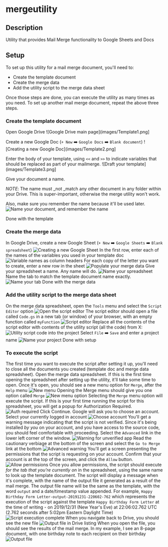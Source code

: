 # mergeutility
## Description
Utility that provides Mail Merge functionality to Google Sheets and Docs

## Setup
To set up this utility for a mail merge document, you'll need to:
* Create the template document
* Create the merge data
* Add the utility script to the merge data sheet

Once those steps are done, you can execute the utility as many times as you need. To set up another mail merge document, repeat the above three steps.

### Create the template document
Open Google Drive
![Google Drive main page](images/Template1.png]

Create a new Google Doc (`+ New` :arrow_right: `Google Docs` :arrow_right: `Blank document`)
![Creating a new Google Doc](images/Template2.png]

Enter the body of your template, using `<<` and `>>` to indicate variables that should be replaced as part of your mailmerge.
![Draft your template](images/Template3.png]

Give your document a name.

*NOTE*: The name must _not _match any other document in any folder within your Drive. This is super-important, otherwise the merge utility won't work.

Also, make sure you remember the name because it'll be used later.
![Name your document, and remember the name](images/Template4.png)

Done with the template

### Create the merge data
In Google Drive, create a new Google Sheet (`+ New` :arrow_right: `Google Sheets` :arrow_right: `Blank spreadsheet`)
![Creating a new Google Sheet](images/MergeData1.png)
In the first row, enter each of the names of the variables you used in your template doc
![Variable names as column headers](images/MergeData2.png)
For each copy of the letter you want to create, enter a new row in the sheet
![Populate your merge data](images/MergeData3.png)
Give your spreadsheet a name. Any name will do.
![Name your spreadsheet](images/MergeData4.png)
Name the tab to match the template document name exactly.
![Name your tab](images/MergeData5.png)
Done with the merge data

### Add the utility script to the merge data sheet
On the merge data spreadsheet, open the `Tools` menu and select the `Script Editor` option
![Open the script editor](images/UtilitySetup1.png)
The script editor should open a file called `Code.gs` in a new tab (or window) of your browser, with an empty function called `myFunction`
![Script editor](images/UtilitySetup2.png)
Replace all the contents of the script editor with contents of the utility script (all the code) from X:
![Utility script code into the project](images/UtilitySetup3.png)
Select `File` :arrow_right: `Save` and enter a project name
![Name your project](images/UtilitySetup4.png)
Done with setup

### To execute the script
The first time you want to execute the script after setting it up, you'll need to close all the documents you created (template doc and merge data spreadsheet).
Open the merge data spreadsheet. If this is the first time opening the spreadsheet after setting up the utility, it'll take some time to open. Once it's open, you should see a new menu option for `Merge`, after the `Help` menu
![New menu](images/Execution1.png)
Opening the Merge menu should give you one option called `Merge`
![New menu option](images/Execution2.png)
Selecting the `Merge` menu option will execute the script. If this is your first time running the script for this spreadsheet, you will get a popup for Authorization Required.
![Auth required](images/Execution3.png)
Click Continue. Google will ask you to choose an account. Select your currently logged in account
![Choose account](images/Execution4.png)
You'll get a warning message indicating that the script is not verified. Since it's being installed _by you_ on your account, and you have access to the source code, you should feel comfortable with proceeding. Select the `Advanced` link in the lower left corner of the window.
![Warning for unverified app](images/Execution5.png)
Read the cautionary verbiage at the bottom of the screen and select the `Go to Merge` link at the bottom
![Advanced warning](images/Execution6.png)
You'll get a screen presenting the permissions that the script is requesting on your account. Confirm that your account is at the top of the screen, and click the `Allow` button.
![Allow permissions](images/Execution7.png)
Once you allow permissions, the script should execute *for the tab that you're currently on* in the spreadsheet, using the same name to look up the template document. The script will display a message when it's complete, with the name of the output file it generated as a result of the mail merge. The output file name will be the same as the template, with the word `output` and a date/timestamp value appended. For example, `Happy Birthday Form Letter-output-20191231-220602-762` which represents the execution of the script against the template `Happy Birthday Form Letter` at the time of writing - on 2019/12/31 (New Year's Eve) at 22:06:02.762 UTC (2.762 seconds after 5:02pm Eastern Daylight Time)
![Script execution complete](images/Execution8.png)
When you navigate back to Drive, you should see the new file
![Output file in Drive listing](images/Execution9.png)
When you open the file, you should see the results of the mail merge. In my example, I see an 8-page document, with one birthday note to each recipient on their birthday
![Output file](images/Execution10.png)

